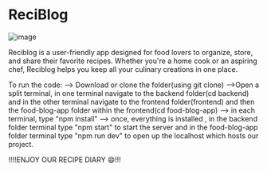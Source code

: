 # ReciBlog


![image](https://github.com/user-attachments/assets/6500a7e4-374d-4e75-9896-dd24c5feb781)

Reciblog is a user-friendly app designed for food lovers to organize, store, and share their favorite recipes. Whether you're a home cook or an aspiring chef, Reciblog helps you keep all your culinary creations in one place.


To run the code:
--> Download or clone the folder(using git clone)
-->Open a split terminal, in one terminal navigate to the backend folder(cd backend) and in the other terminal navigate to the frontend folder(frontend) and then the food-blog-app folder within the frontend(cd food-blog-app)
--> in each terminal, type "npm install"
--> once, everything is installed , in the backend folder terminal type "npm start" to start the server and in the food-blog-app folder terminal type "npm run dev" to open up the localhost which hosts our project.

!!!!ENJOY OUR RECIPE DIARY 😄!!!



